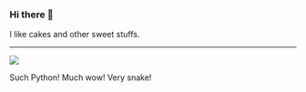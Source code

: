 ### Hi there 👋

I like cakes and other sweet stuffs.

___

<img align="center" src="https://github-readme-stats.vercel.app/api/top-langs/?username=HuyaneMatsu&layout=compact&card_width=443&show_icons=true&show_icons=true&theme=calm&hide_border=true"/><br>

Such Python! Much wow! Very snake!
